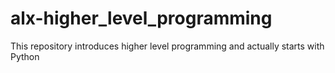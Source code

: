 # alx-higher_level_programming

This repository introduces higher level programming and actually starts with Python